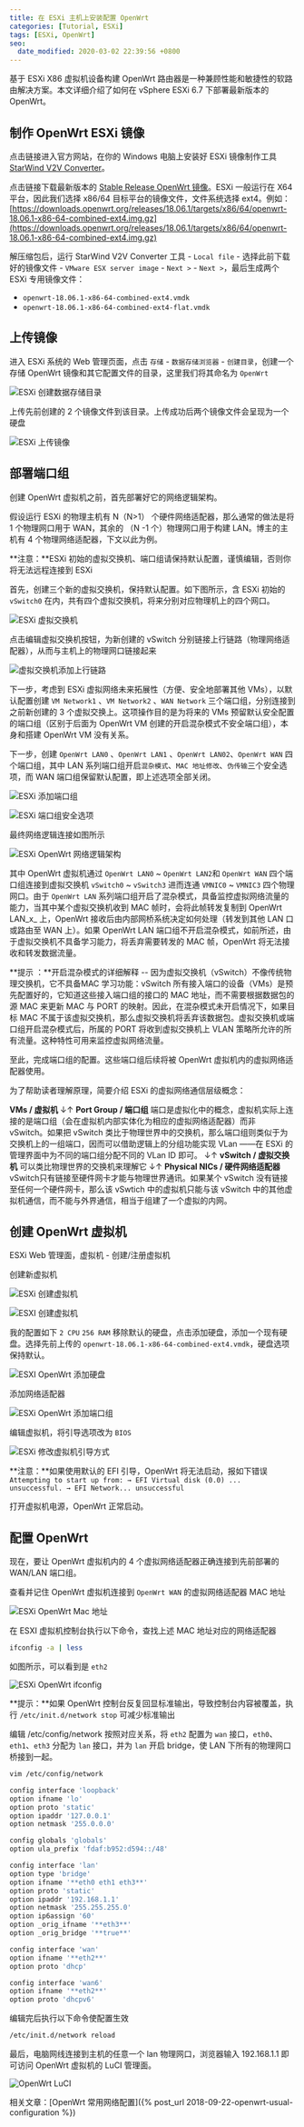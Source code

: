```yaml
---
title: 在 ESXi 主机上安装配置 OpenWrt
categories: [Tutorial, ESXi]
tags: [ESXi, OpenWrt]
seo:
  date_modified: 2020-03-02 22:39:56 +0800
---
```


基于 ESXi X86 虚拟机设备构建 OpenWrt 路由器是一种兼顾性能和敏捷性的软路由解决方案。本文详细介绍了如何在 vSphere ESXi 6.7 下部署最新版本的 OpenWrt。

## 制作 OpenWrt ESXi 镜像

点击链接进入官方网站，在你的 Windows 电脑上安装好 ESXi 镜像制作工具 [StarWind V2V Converter](https://www.starwindsoftware.com/converter)。

点击链接下载最新版本的 [Stable Release OpenWrt 镜像](https://downloads.openwrt.org/)。ESXi 一般运行在 X64 平台，因此我们选择 x86/64 目标平台的镜像文件，文件系统选择 ext4。例如：[https://downloads.openwrt.org/releases/18.06.1/targets/x86/64/openwrt-18.06.1-x86-64-combined-ext4.img.gz](https://downloads.openwrt.org/releases/18.06.1/targets/x86/64/openwrt-18.06.1-x86-64-combined-ext4.img.gz)

解压缩包后，运行 StarWind V2V Converter 工具 - `Local file` - 选择此前下载好的镜像文件 - `VMware ESX server image` - `Next >` - `Next >`，最后生成两个 ESXi 专用镜像文件：

- `openwrt-18.06.1-x86-64-combined-ext4.vmdk`
- `openwrt-18.06.1-x86-64-combined-ext4-flat.vmdk`

## 上传镜像

进入 ESXi 系统的 Web 管理页面，点击 `存储` - `数据存储浏览器` - `创建目录`，创建一个存储 OpenWrt 镜像和其它配置文件的目录，这里我们将其命名为 `OpenWrt` 

![ESXi 创建数据存储目录](/assets/img/post/2018-09-23_215948.png)

上传先前创建的 2 个镜像文件到该目录。上传成功后两个镜像文件会呈现为一个硬盘

![ESXi 上传镜像](/assets/img/post/2018-09-23_220148.png)

## 部署端口组

创建 OpenWrt 虚拟机之前，首先部署好它的网络逻辑架构。

假设运行 ESXi 的物理主机有 N（N>1） 个硬件网络适配器，那么通常的做法是将 1 个物理网口用于 WAN，其余的 （N -1 个）物理网口用于构建 LAN。博主的主机有 4 个物理网络适配器，下文以此为例。

**注意：**ESXi 初始的虚拟交换机、端口组请保持默认配置，谨慎编辑，否则你将无法远程连接到 ESXi

首先，创建三个新的虚拟交换机，保持默认配置。如下图所示，含 ESXi 初始的 `vSwitch0` 在内，共有四个虚拟交换机，将来分别对应物理机上的四个网口。

![ESXi 虚拟交换机](/assets/img/post/esxi-vswitch.png)

点击编辑虚拟交换机按钮，为新创建的 vSwitch 分别链接上行链路（物理网络适配器），从而与主机上的物理网口链接起来

![虚拟交换机添加上行链路](/assets/img/post/2018-09-23_230513.png)

下一步，考虑到 ESXi 虚拟网络未来拓展性（方便、安全地部署其他 VMs），以默认配置创建 `VM Network1` 、`VM Network2` 、`WAN Network` 三个端口组，分别连接到之前新创建的 3 个虚拟交换上。这项操作目的是为将来的 VMs 预留默认安全配置的端口组（区别于后面为 OpenWrt VM 创建的开启混杂模式不安全端口组），本身和搭建 OpenWrt VM 没有关系。

下一步，创建 `OpenWrt LAN0` 、`OpenWrt LAN1` 、`OpenWrt LAN02`、`OpenWrt WAN` 四个端口组，其中 LAN 系列端口组开启`混杂模式`、`MAC 地址修改`、`伪传输`三个安全选项，而 WAN 端口组保留默认配置，即上述选项全部关闭。

![ESXi 添加端口组](/assets/img/post/2019-01-15_204948.png)

![ESXi 端口组安全选项](/assets/img/post/2019-01-15_205334.png)

最终网络逻辑连接如图所示

![ESXi OpenWrt 网络逻辑架构](/assets/img/post/ESXi-OpenWrt-Architecture-1.png)

其中 OpenWrt 虚拟机通过 `OpenWrt LAN0` ~ `OpenWrt LAN2`和 `OpenWrt WAN` 四个端口组连接到虚拟交换机 `vSwitch0` ~ `vSwitch3` 进而连通 `VMNIC0` ~ `VMNIC3` 四个物理网口。由于 `OpenWrt LAN` 系列端口组开启了混杂模式，具备监控虚拟网络流量的能力，当其中某个虚拟交换机收到 MAC 帧时，会将此帧转发复制到 OpenWrt LAN_x_ 上，OpenWrt 接收后由内部网桥系统决定如何处理（转发到其他 LAN 口或路由至 WAN 上）。如果 OpenWrt LAN 端口组不开启混杂模式，如前所述，由于虚拟交换机不具备学习能力，将丢弃需要转发的 MAC 帧，OpenWrt 将无法接收和转发数据流量。

**提示 ：**开启混杂模式的详细解释 -- 因为虚拟交换机（vSwitch）不像传统物理交换机，它不具备MAC 学习功能：vSwitch 所有接入端口的设备（VMs）是预先配置好的，它知道这些接入端口组的接口的 MAC 地址，而不需要根据数据包的源 MAC 来更新 MAC 与 PORT 的映射。因此，在混杂模式未开启情况下，如果目标 MAC 不属于该虚拟交换机，那么虚拟交换机将丢弃该数据包。虚拟交换机或端口组开启混杂模式后，所属的 PORT 将收到虚拟交换机上 VLAN 策略所允许的所有流量。这种特性可用来监控虚拟网络流量。

至此，完成端口组的配置。这些端口组后续将被 OpenWrt 虚拟机内的虚拟网络适配器使用。

为了帮助读者理解原理，简要介绍 ESXi 的虚拟网络通信层级概念：

**VMs / 虚拟机** ↓↑ **Port Group / 端口组** 端口是虚拟化中的概念，虚拟机实际上连接的是端口组（会在虚拟机内部实体化为相应的虚拟网络适配器）而非 vSwitch。如果把 vSwitch 类比于物理世界中的交换机，那么端口组则类似于为交换机上的一组端口，因而可以借助逻辑上的分组功能实现 VLan ——在 ESXi 的管理界面中为不同的端口组分配不同的 VLan ID 即可。 ↓↑ **vSwitch / 虚拟交换机** 可以类比物理世界的交换机来理解它 ↓↑ **Physical NICs / 硬件网络适配器** vSwitch只有链接至硬件网卡才能与物理世界通讯。如果某个 vSwitch 没有链接至任何一个硬件网卡，那么该 vSwtich 中的虚拟机只能与该 vSwitch 中的其他虚拟机通信，而不能与外界通信，相当于组建了一个虚拟的内网。

## 创建 OpenWrt 虚拟机

ESXi Web 管理面，虚拟机 - 创建/注册虚拟机

创建新虚拟机

![ESXi 创建虚拟机](/assets/img/post/2018-09-23_214705.png)

![ESXI 创建虚拟机](/assets/img/post/ESXI-create-OpenWrt-vm.png)

我的配置如下 `2 CPU` `256 RAM` 移除默认的硬盘，点击添加硬盘，添加一个现有硬盘。选择先前上传的 `openwrt-18.06.1-x86-64-combined-ext4.vmdk`，硬盘选项保持默认。

![ESXI OpenWrt 添加硬盘](/assets/img/post/2019-01-15_212759.png)

添加网络适配器

![ESXi OpenWrt 添加端口组](/assets/img/post/2019-01-15_213112.png)

编辑虚拟机，将引导选项改为 `BIOS`

![ESXi 修改虚拟机引导方式](/assets/img/post/2018-09-24_000618.png)

**注意：**如果使用默认的 EFI 引导，OpenWrt 将无法启动，报如下错误 `Attempting to start up from: → EFI Virtual disk (0.0) ... unsuccessful. → EFI Network... unsuccessful`

打开虚拟机电源，OpenWrt 正常启动。

## 配置 OpenWrt

现在，要让 OpenWrt 虚拟机内的 4 个虚拟网络适配器正确连接到先前部署的 WAN/LAN 端口组。

查看并记住 OpenWrt 虚拟机连接到 `OpenWrt WAN` 的虚拟网络适配器 MAC 地址

![ESXi OpenWrt Mac 地址](/assets/img/post/2019-01-15_214132.png)

在 ESXI 虚拟机控制台执行以下命令，查找上述 MAC 地址对应的网络适配器

```sh
ifconfig -a | less
```

如图所示，可以看到是 `eth2`

![ESXi OpenWrt ifconfig](/assets/img/post/2019-01-15_214428.png)

**提示：**如果 OpenWrt 控制台反复回显标准输出，导致控制台内容被覆盖，执行 `/etc/init.d/network stop` 可减少标准输出

编辑 /etc/config/network 按照对应关系，将 `eth2` 配置为 `wan` 接口，`eth0`、`eth1`、`eth3` 分配为 `lan` 接口，并为 `lan` 开启 bridge，使 LAN 下所有的物理网口桥接到一起。

```sh
vim /etc/config/network

config interface 'loopback'
option ifname 'lo'
option proto 'static'
option ipaddr '127.0.0.1'
option netmask '255.0.0.0'

config globals 'globals'
option ula_prefix 'fdaf:b952:d594::/48'

config interface 'lan'
option type 'bridge'
option ifname '**eth0 eth1 eth3**'
option proto 'static'
option ipaddr '192.168.1.1'
option netmask '255.255.255.0'
option ip6assign '60'
option _orig_ifname '**eth3**'
option _orig_bridge '**true**'

config interface 'wan'
option ifname '**eth2**'
option proto 'dhcp'

config interface 'wan6'
option ifname '**eth2**'
option proto 'dhcpv6'
```

编辑完后执行以下命令使配置生效

```sh
/etc/init.d/network reload
```

最后，电脑网线连接到主机的任意一个 lan 物理网口，浏览器输入 192.168.1.1 即可访问 OpenWrt 虚拟机的 LuCI 管理面。

![OpenWrt LuCI](/assets/img/post/2018-09-24_004438.png)

相关文章：[OpenWrt 常用网络配置]({% post_url 2018-09-22-openwrt-usual-configuration %})
